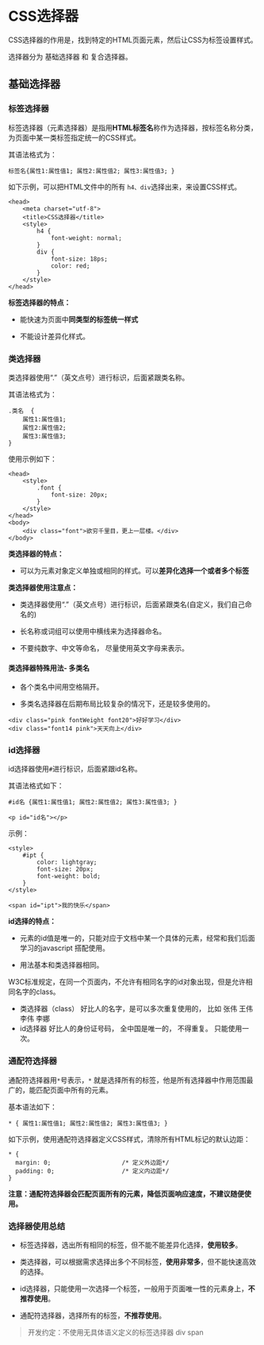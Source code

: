 # CSS选择器

CSS选择器的作用是，找到特定的HTML页面元素，然后让CSS为标签设置样式。

选择器分为 基础选择器 和 复合选择器。

## 基础选择器

### 标签选择器

标签选择器（元素选择器）是指用**HTML标签名**称作为选择器，按标签名称分类，为页面中某一类标签指定统一的CSS样式。

其语法格式为：

```
标签名{属性1:属性值1; 属性2:属性值2; 属性3:属性值3; } 
```

如下示例，可以把HTML文件中的所有 `h4、div`选择出来，来设置CSS样式。

```
<head>
	<meta charset="utf-8">
	<title>CSS选择器</title>
	<style>
		h4 {
			font-weight: normal;
		}
		div {
			font-size: 18ps;
			color: red;
		}
	</style>
</head>
```

**标签选择器的特点：**

* 能快速为页面中**同类型的标签统一样式**

* 不能设计差异化样式。

### 类选择器

类选择器使用“.”（英文点号）进行标识，后面紧跟类名称。

其语法格式为：

```
.类名  {   
    属性1:属性值1; 
    属性2:属性值2; 
    属性3:属性值3;     
}
```

使用示例如下：

```
<head>
	<style>
		.font {
			font-size: 20px;
		}
	</style>
</head>
<body>
	<div class="font">欲穷千里目，更上一层楼。</div>
</body>
```

**类选择器的特点：**

* 可以为元素对象定义单独或相同的样式。可以**差异化选择一个或者多个标签**

**类选择器使用注意点：**

- 类选择器使用“.”（英文点号）进行标识，后面紧跟类名(自定义，我们自己命名的)

- 长名称或词组可以使用中横线来为选择器命名。

- 不要纯数字、中文等命名， 尽量使用英文字母来表示。

#### 类选择器特殊用法- 多类名

- 各个类名中间用空格隔开。

- 多类名选择器在后期布局比较复杂的情况下，还是较多使用的。

```
<div class="pink fontWeight font20">好好学习</div>
<div class="font14 pink">天天向上</div>
```

### id选择器

id选择器使用`#`进行标识，后面紧跟id名称。

其语法格式如下：

```
#id名 {属性1:属性值1; 属性2:属性值2; 属性3:属性值3; }

<p id="id名"></p>
```

示例：

```
<style>
	#ipt {
		color: lightgray;
		font-size: 20px;
		font-weight: bold;
	}
</style>

<span id="ipt">我的快乐</span>
```

**id选择的特点：**

- 元素的id值是唯一的，只能对应于文档中某一个具体的元素，经常和我们后面学习的javascript 搭配使用。

- 用法基本和类选择器相同。


W3C标准规定，在同一个页面内，不允许有相同名字的id对象出现，但是允许相同名字的class。

- 类选择器（class） 好比人的名字，是可以多次重复使用的， 比如  张伟  王伟  李伟  李娜
- id选择器     好比人的身份证号码，  全中国是唯一的， 不得重复。 只能使用一次。


### 通配符选择器

通配符选择器用`*`号表示，`*` 就是选择所有的标签，他是所有选择器中作用范围最广的，能匹配页面中所有的元素。

基本语法如下：
```
* { 属性1:属性值1; 属性2:属性值2; 属性3:属性值3; }
```

如下示例，使用通配符选择器定义CSS样式，清除所有HTML标记的默认边距：

```
* {
  margin: 0;                    /* 定义外边距*/
  padding: 0;                   /* 定义内边距*/
}
```

**注意：通配符选择器会匹配页面所有的元素，降低页面响应速度，不建议随便使用。**


### 选择器使用总结

* 标签选择器，选出所有相同的标签，但不能不能差异化选择，**使用较多**。
 
* 类选择器，可以根据需求选择出多个不同标签，**使用非常多**，但不能快速高效的选择。
 
* id选择器，只能使用一次选择一个标签，一般用于页面唯一性的元素身上，**不推荐使用**。 
 
* 通配符选择器，选择所有的标签，**不推荐使用**。


> 开发约定：不使用无具体语义定义的标签选择器 div span 
 
